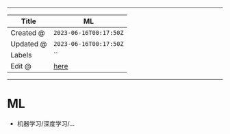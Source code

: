 -----

| Title     | ML                                                    |
| --------- | ----------------------------------------------------- |
| Created @ | `2023-06-16T00:17:50Z`                                |
| Updated @ | `2023-06-16T00:17:50Z`                                |
| Labels    | \`\`                                                  |
| Edit @    | [here](https://github.com/junxnone/aiwiki/issues/416) |

-----

# ML

  - 机器学习/深度学习/...
